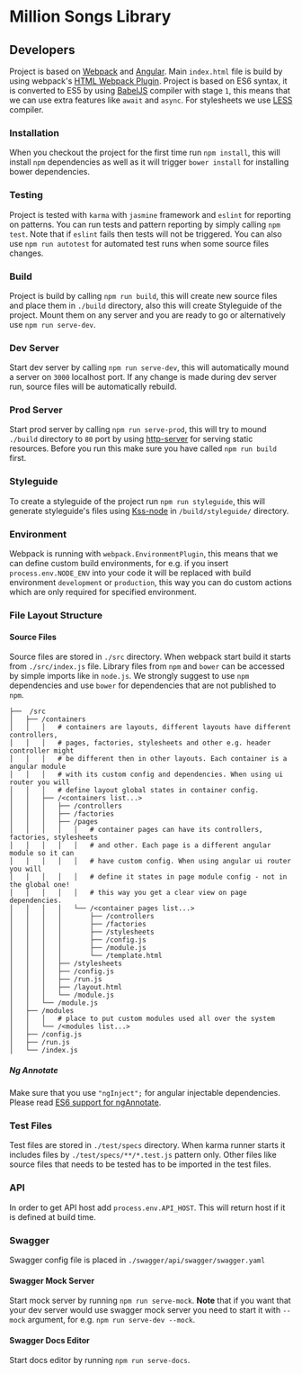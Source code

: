 # Million Songs Library

## Developers

Project is based on [Webpack](http://webpack.github.io/) and [Angular](https://angularjs.org/).
Main `index.html` file is build by using webpack's [HTML Webpack Plugin](https://github.com/ampedandwired/html-webpack-plugin).
Project is based on ES6 syntax, it is converted to ES5 by using [BabelJS](https://babeljs.io) compiler with stage `1`,
this means that we can use extra features like `await` and `async`. For stylesheets we use [LESS](http://lesscss.org/)
compiler.

### Installation

When you checkout the project for the first time run `npm install`, this will install `npm`
dependencies as well as it will trigger `bower install` for installing bower dependencies.

### Testing

Project is tested with `karma` with `jasmine` framework and `eslint` for reporting on patterns. You can run tests and
pattern reporting by simply calling `npm test`. Note that if `eslint` fails then tests will not be triggered.
You can also use `npm run autotest` for automated test runs when some source files changes.

### Build

Project is build by calling `npm run build`, this will create new source files and place them in `./build` directory,
also this will create Styleguide of the project.
Mount them on any server and you are ready to go or alternatively use `npm run serve-dev`.

### Dev Server

Start dev server by calling `npm run serve-dev`, this will automatically mound a server on `3000` localhost port.
If any change is made during dev server run, source files will be automatically rebuild.

### Prod Server

Start prod server by calling `npm run serve-prod`, this will try to mound `./build` directory to `80` port by
using [http-server](https://github.com/indexzero/http-server) for serving static resources. Before you run this make
sure you have called `npm run build` first.

### Styleguide

To create a styleguide of the project run `npm run styleguide`, this will
generate styleguide's files using [Kss-node](https://github.com/kss-node/kss-node)
in `/build/styleguide/` directory.

### Environment

Webpack is running with `webpack.EnvironmentPlugin`, this means that we can define custom build environments, for e.g.
if you insert `process.env.NODE_ENV` into your code it will be replaced with build environment `development` or `production`,
this way you can do custom actions which are only required for specified environment.

### File Layout Structure

#### Source Files

Source files are stored in `./src` directory. When webpack start build it starts from `./src/index.js` file.
Library files from `npm` and `bower` can be accessed by simple imports like in `node.js`. We strongly suggest
to use `npm` dependencies and use `bower` for dependencies that are not published to `npm`.

```
├──  /src
│   ├── /containers
│   │   │   # containers are layouts, different layouts have different controllers,
│   │   │   # pages, factories, stylesheets and other e.g. header controller might
│   │   │   # be different then in other layouts. Each container is a angular module
│   │   │   # with its custom config and dependencies. When using ui router you will
│   │   │   # define layout global states in container config.
│   │   ├── /<containers list...>
│   │   │   ├── /controllers
│   │   │   ├── /factories
│   │   │   ├── /pages
│   │   │   │   │   # container pages can have its controllers, factories, stylesheets
│   │   │   │   │   # and other. Each page is a different angular module so it can
│   │   │   │   │   # have custom config. When using angular ui router you will
│   │   │   │   │   # define it states in page module config - not in the global one!
│   │   │   │   │   # this way you get a clear view on page dependencies.
│   │   │   │   └── /<container pages list...>
│   │   │   │       ├── /controllers
│   │   │   │       ├── /factories
│   │   │   │       ├── /stylesheets
│   │   │   │       ├── /config.js
│   │   │   │       ├── /module.js
│   │   │   │       └── /template.html
│   │   │   ├── /stylesheets
│   │   │   ├── /config.js
│   │   │   ├── /run.js
│   │   │   ├── /layout.html
│   │   │   └── /module.js
│   │   └── /module.js
│   ├── /modules
│   │   │   # place to put custom modules used all over the system
│   │   └── /<modules list...>
│   ├── /config.js
│   ├── /run.js
│   └── /index.js
```

##### Ng Annotate

Make sure that you use `"ngInject";` for angular injectable dependencies.
Please read [ES6 support for ngAnnotate](https://github.com/olov/ng-annotate#es6-and-typescript-support).

### Test Files

Test files are stored in `./test/specs` directory. When karma runner starts it includes files by
`./test/specs/**/*.test.js` pattern only. Other files like source files that needs to be tested has to be
imported in the test files.

### API

In order to get API host add `process.env.API_HOST`. This will return host if it is defined at build time.

### Swagger

Swagger config file is placed in `./swagger/api/swagger/swagger.yaml`

#### Swagger Mock Server

Start mock server by running `npm run serve-mock`. **Note** that if you want that your dev server would
use swagger mock server you need to start it with `--mock` argument, for e.g. `npm run serve-dev --mock`.

#### Swagger Docs Editor

Start docs editor by running `npm run serve-docs`.
